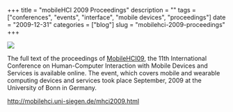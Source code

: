 +++
title = "mobileHCI 2009 Proceedings"
description = ""
tags = ["conferences", "events", "interface", "mobile devices", "proceedings"]
date = "2009-12-31"
categories = ["blog"]
slug = "mobilehci-2009-proceedings"
+++



  <div class="notebook-screenshot"><a href="http://mobilehci.uni-siegen.de/mhci2009.html"><img src="/media/bluga/wt4b3cb1caf3b89_large.jpg"/></a></div><p>The full text of the proceedings of <a href="http://mobilehci.uni-siegen.de/mhci2009.html">MobileHCI09</a>, the 11th International Conference on Human-Computer Interaction with Mobile Devices and Services is available online. The event, which covers mobile and wearable computing devices and services took place September, 2009 at the University of Bonn in Germany.</p>

    
  <a href="http://mobilehci.uni-siegen.de/mhci2009.html">http://mobilehci.uni-siegen.de/mhci2009.html</a>
